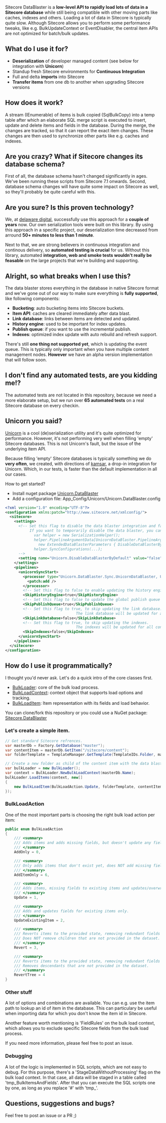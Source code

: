 Sitecore DataBlaster is a **low-level API to rapidly load lots of data in a Sitecore database** while still being compatible with other moving parts like caches, indexes and others. Loading a lot of data in Sitecore is typically quite slow. Although Sitecore allows you to perform some performance tweaks, like e.g. BulkUpdateContext or EventDisabler, the  central item APIs are not optimized for batch/bulk updates.

## What do I use it for?
* **Deserialization** of developer managed content (see below for integration with **Unicorn**)
* Standup fresh Sitecore environments for **Continuous Integration**
* Full and delta **imports** into Sitecore
* **Transfer items** from one db to another when upgrading Sitecore versions

## How does it work?
A stream (IEnumerable) of items is bulk copied (SqlBulkCopy) into a temp table after which an elaborate SQL merge script is executed to insert, update and delete items and fields in the database. During the merge, the changes are tracked, so that it can report the exact item changes. These changes are then used to synchronize other parts like e.g. caches and indexes.

## Are you crazy? What if Sitecore changes its database schema?
First of all, the database schema hasn't changed significantly in ages. We've been running these scripts from Sitecore 7.1 onwards. Second, database schema changes will have quite some impact on Sitecore as well, so they'll probably be quite careful with this.

## Are you sure? Is this proven technology?
We, at [delaware digital](http://digital.delawareconsulting.com), successfully use this approach for a **couple of years** now. Our own serialization tools were built on this library. By using this approach in a specific project, our deserialization time decreased from arround **50+ minutes to less than 1 minute**.

Next to that, we are strong believers in continuous integration and continous delivery, so **automated testing is crucial** for us. Without this library, automated **integration, web and smoke tests wouldn't really be feasable** on the large projects that we're building and supporting.

## Alright, so what breaks when I use this?
The data blaster stores everything in the database in native Sitecore format and we've gone out of our way to make sure everything is **fully supported**, like following components:
* **Bucketing**: auto bucketing items into Sitecore buckets.
* **Item API**: caches are cleared immediately after data blast.
* **Link database**: links between items are detected and updated.
* **History engine**: used to be important for index updates.
* **Publish queue**: if you want to use the incremental publish.
* **Indexes**: optimized index update with auto rebuild and refresh support.

There's still **one thing not supported yet**, which is updating the event queue. This is typically only important when you have multiple content management nodes. **However** we have an alpha version implementation that will follow soon. 

## I don't find any automated tests, are you kidding me!?
The automated tests are not located in this repository, because we need a more elaborate setup, but we run over **65 automated tests** on a real Sitecore database on every checkin.

## Unicorn you said?
[Unicorn](https://github.com/kamsar/Unicorn) is a cool (de)serialization utility and it's quite optimized for performance. However, it's not performing very well when filling 'empty' Sitecore databases. This is not Unicorn's fault, but the issue of the underlying item API. 

Because filling 'empty' Sitecore databases is typically something we do **very often**, we created, with directions of [kamsar](https://github.com/kamsar), a drop-in integration for Unicorn. Which, in our tests, is faster than the default implementation in all our cases.

How to get started?
* Install nuget package [Unicorn.DataBlaster](https://www.nuget.org/packages/Unicorn.DataBlaster/)
* Add a configuration file: App_Config/Unicorn/Unicorn.DataBlaster.config
```xml
<?xml version="1.0" encoding="UTF-8"?>
<configuration xmlns:patch="http://www.sitecore.net/xmlconfig/">
  <sitecore>
    <settings>
      <!-- Set this flag to disable the data blaster integration and fallback to 'regular' Unicorn. 
           If you want to temporarily disable the data blaster, you can do the following: 
             var helper = new SerializationHelper();
             helper.PipelineArgumentData[UnicornDataBlaster.PipelineArgsParametersKey] =
               new ExtendedDataBlasterParameters { DisableDataBlasterByDefault = true };
             helper.SyncConfigurations(...);
      -->
      <setting name="Unicorn.DisableDataBlasterByDefault" value="false" />
    </settings>
    <pipelines>
      <unicornSyncStart>
        <processor type="Unicorn.DataBlaster.Sync.UnicornDataBlaster, Unicorn.DataBlaster">
          <patch:add />
        </processor>
        <!-- Set this flag to false to enable updating the history engine. -->
        <SkipHistoryEngine>true</SkipHistoryEngine>
        <!-- Set this flag to false to update the global publish queue for incremental publishes. -->
        <SkipPublishQueue>true</SkipPublishQueue>
        <!-- Set this flag to true, to skip updating the link database. 
                                The link database will be updated for all configs when there's at least one config set to update the link database. -->
        <SkipLinkDatabase>false</SkipLinkDatabase>
        <!-- Set this flag to true, to skip updating the indexes. 
                                The indexes will be updated for all configs when there's at least one config set to update the indexes. -->
        <SkipIndexes>false</SkipIndexes>
      </unicornSyncStart>
    </pipelines>
  </sitecore>
</configuration>
```

## How do I use it programmatically?
I thought you'd never ask. Let's do a quick intro of the core classes first.
* [BulkLoader](https://github.com/delawarePro/sitecore-data-blaster/blob/master/src/Sitecore.DataBlaster/Load/BulkLoader.cs): core of the bulk load process.
* [BulkLoadContext](https://github.com/delawarePro/sitecore-data-blaster/blob/master/src/Sitecore.DataBlaster/Load/BulkLoadContext.cs): context object that supports load options and tracking.
* [BulkLoadItem](https://github.com/delawarePro/sitecore-data-blaster/blob/master/src/Sitecore.DataBlaster/Load/BulkLoadItem.cs): Item representation with its fields and load behavior.

You can clone/fork this repository or you could use a NuGet package: [Sitecore.DataBlaster](https://www.nuget.org/packages/Sitecore.DataBlaster/)

### Let's create a simple item.
```cs
// Get standard Sitecore refrences.
var masterDb = Factory.GetDatabase("master");
var contentItem = masterDb.GetItem("/sitecore/content");
var folderTemplate = TemplateManager.GetTemplate(TemplateIDs.Folder, masterDb);

// Create a new folder as child of the content item with the data blaster.
var bulkLoader = new BulkLoader();
var context = BulkLoader.NewBulkLoadContext(masterDb.Name);
bulkLoader.LoadItems(context, new[]
{
    new BulkLoadItem(BulkLoadAction.Update, folderTemplate, contentItem, "New Folder")
});
```
### BulkLoadAction
One of the most important parts is choosing the right bulk load action per item:
```cs
public enum BulkLoadAction
{
    /// <summary>
    /// Adds items and adds missing fields, but doesn't update any fields.
    /// </summary>
    AddOnly = 0,

    /// <summary>
    /// Only adds items that don't exist yet, does NOT add missing fields to existing items.
    /// </summary>
    AddItemOnly = 6,

    /// <summary>
    /// Adds items, missing fields to existing items and updates/overwrites fields for which the data is different.
    /// </summary>
    Update = 1,

    /// <summary>
    /// Adds and updates fields for existing items only.
    /// </summary>
    UpdateExistingItem = 2,

    /// <summary>
    /// Reverts items to the provided state, removing redundant fields as well.
    /// Does NOT remove children that are not provided in the dataset.
    /// </summary>
    Revert = 3,

    /// <summary>
    /// Reverts items to the provided state, removing redundant fields as well.
    /// Removes descendants that are not provided in the dataset.
    /// </summary>
    RevertTree = 4
}
```

### Other stuff
A lot of options and combinations are available. You can e.g. use the item path to lookup an id of item in the database. This can particulary be useful when importing data for which you don't know the item id in Sitecore.

Another feature worth mentioning is 'FieldRules' on the bulk load context, which allows you to exclude specific Sitecore fields from the bulk load process.

If you need more information, please feel free to post an issue.

### Debugging
A lot of the logic is implemented in SQL scripts, which are not easy to debug. For this purpose, there's a 'StageDataWithoutProcessing' flag on the bulk load context. In that case, all data will be staged in a table called 'tmp_BulkItemsAndFields'. After that you can execute the SQL scripts one by one, as long as you replace '#' with 'tmp_'.

## Questions, suggestions and bugs?
Feel free to post an issue or a PR ;)